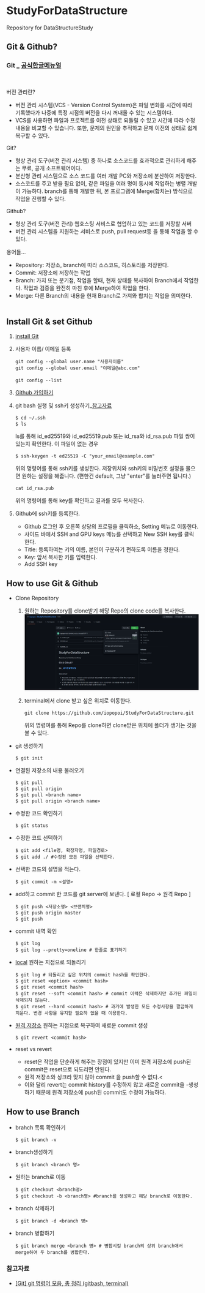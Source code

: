 # StudyForDataStructure
Repository for DataStructureStudy

## Git & Github?
### Git  _  [공식한글메뉴얼](https://git-scm.com/book/ko/v2)
<br>

버전 관리란?
- 버전 관리 시스템(VCS - Version Control System)은 파일 변화를 시간에 따라 기록했다가 나중에 특정 시점의 버전을 다시 꺼내올 수 있는 시스템이다.
- VCS를 사용하면 파일과 프로젝트를 이전 상태로 되돌릴 수 있고 시간에 따라 수정 내용을 비교할 수 있습니다. 또한, 문제의 원인을 추적하고 문제 이전의 상태로 쉽게 복구할 수 있다.

Git?
- 형상 관리 도구(버전 관리 시스템) 중 하나로 소스코드를 효과적으로 관리하게 해주는 무료, 공개 소프트웨어이다.
- 분산형 관리 시스템으로 소스 코드를 여러 개발 PC와 저장소에 분산하여 저장한다. <br>
- 소스코드를 주고 받을 필요 없이, 같은 파일을 여러 명이 동시에 작업하는 병렬 개발이 가능하다. branch를 통해 개발한 뒤, 본 프로그램에 Merge(합치는) 방식으로 작업을 진행할 수 있다.

Github?
- 형상 관리 도구(버전 관리) 웹호스팅 서비스로 협업하고 있는 코드를 저장할 서버
- 버전 관리 시스템을 지원하는 서비스로 push, pull request등 을 통해 작업을 할 수 있다.

용어들...
- Repository: 저장소, branch에 따라 소스코드, 히스토리를 저장한다. 
- Commit: 저장소에 저장하는 작업
- Branch: 가지 또는 분기점, 작업을 할때, 현재 상태를 복사하여 Branch에서 작업한다. 작업과 검증을 완전히 마친 후에 Merge하여 작업을 한다. 
- Merge: 다른 Branch의 내용을 현재 Branch로 가져와 합치는 작업을 의미한다.
<br><br>

## Install Git & set Github
1. [install Git](http://git-scm.com/download/win) 

2. 사용자 이름/ 이메일 등록
    ```
    git config --global user.name "사용자이름"
    git config --global user.email "이메일@abc.com"

    git config --list
    ```

3. [Github 가입하기](https://github.com/)

4. git bash 실행 및 ssh키 생성하기_[참고자료](https://www.lainyzine.com/ko/article/creating-ssh-key-for-github/)
    ```
    $ cd ~/.ssh
    $ ls
    ```
    ls를 통해 id_ed25519와 id_ed25519.pub 또는 id_rsa와 id_rsa.pub 파일 쌍이 있는지 확인한다.
    이 파일이 없는 경우
    ```
    $ ssh-keygen -t ed25519 -C "your_email@example.com"
    ```
    위의 명령어를 통해 ssh키를 생성한다. 저장위치와 ssh키의 비밀번호 설정을 물으면 원하는 설정을 해줍니다. (편한건 default, 그냥 "enter"를 눌러주면 됩니다.)
    ```
    cat id_rsa.pub
    ```
    위의 명령어를 통해 key를 확인하고 결과를 모두 복사한다.<br>

5. Github에 ssh키를 등록한다.
    - Github 로그인 후 오른쪽 상당의 프로필을 클릭하소, Setting 메뉴로 이동한다.
    - 사이드 바에서 SSH and GPU keys 메뉴를 선택하고 New SSH key를 클릭한다.
    - Title: 등록하여는 키의 이름, 본인이 구분하기 편하도록 이름을 정한다.
    - Key: 앞서 복사한 키를 입력한다.
    - Add SSH key
    

## How to use Git & Github

- Clone Repository
    1. 원하는 Repository를 clone받기 해당 Repo의 clone code를 복사한다.
        ![clone code](./images/clone_http.png)
    2. terminal에서 clone 받고 싶은 위치로 이동한다.

        ``` 
        git clone https://github.com/iopopoi/StudyForDataStructure.git
        ```
        위의 명령여를 통해 Repo를 clone하면 clone받은 위치에 폴더가 생기는 것을 볼 수 있다.


- git 생성하기
    ```
    $ git init
    ```
- 연결된 저장소의 내용 불러오기
    ```
    $ git pull
    $ git pull origin
    $ git pull <branch name>
    $ git pull origin <branch name>
    ```
- 수정한 코드 확인하기 
    ```
    $ git status
    ```
- 수정한 코드 선택하기
    ```
    $ git add <file명, 확장자명, 파일경로> 
    $ git add ./ #수정된 모든 파일을 선택한다.
    ```
- 선택한 코드의 설명을 적는다.
    ```
    $ git commit -m <설명>
    ```
- add하고 commit 한 코드를 git server에 보낸다. [ 로컬 Repo -> 원격 Repo ]
    ```
    $ git push <저장소명> <브랜치명>
    $ git push origin master
    $ git push
    ```
- commit 내역 확인
    ```
    $ git log
    $ git log --pretty=oneline # 한줄로 표기하기
    ```
-  [local](https://gitabout.com/8#:~:text=%EA%B0%88%20%EC%88%98%20%EC%9E%88%EC%8A%B5%EB%8B%88%EB%8B%A4.%C2%A0-,Git%20reset,-Git%20reset%20%EB%AA%85%EB%A0%B9%EC%96%B4%EB%8A%94) 원하는 지점으로 되돌리기
    ```
    $ git log # 되돌리고 싶은 위치의 commit hash를 확인한다.
    $ git reset <option> <commit hash>
    $ git reset <commit hash>
    $ git reset --soft <commit hash> # commit 이력은 삭제하지만 추가된 파일이 삭제되지 않는다.
    $ git reset --hard <commit hash> # 과거에 발생한 모든 수정사항을 깔끔하게 지운다. 변경 사항을 유지할 필요하 없을 때 이용한다.
    ```
- [원격 저장소](https://gitabout.com/8#:~:text=Git-,revert,-%EC%BB%A4%EB%B0%8B%20%EC%9D%B4%EB%A0%A5%EC%9D%84%20%EA%B3%BC%EA%B1%B0%EB%A1%9C) 원하는 지점으로 복구하여 새로운 commit 생성
    ```
    $ git revert <commit hash>
    ```
- reset vs revert
    - reset은 작업을 단순하게 해주는 장점이 있지만 이미 원격 저장소에  push된 commit은 reset으로 되도리면 안된다.
    - 원격 저장소와 싱크라 맞지 않아 commit 을 push할 수 없다.<
    - 이와 달리 revert는 commit history를 수정하지 않고 새로운 commit을 -생성하기 때문에 원격 저장소에 push된 commit도 수정이 가능하다.

## How to use Branch
- brahch 목록 확인하기
    ```
    $ git branch -v
    ```
- branch생성하기
    ```
    $ git branch <branch 명>
    ```
- 원하는 branch로 이동
    ```
    $ git checkout <branch명>
    $ git checkout -b <branch명> #branch를 생성하고 해당 branch로 이동한다.
- branch 삭제하기
    ```
    $ git branch -d <branch 명>
    ```
- branch 병합하기
    ```
    $ git branch merge <branch 명> # 병합시킬 branch의 상위 branch애서 merge하여 두 branch를 병합한다.
    ```




### 참고자료
- [[Git] git 명령어 모음, 총 정리 (gitbash, terminal)](https://gorokke.tistory.com/22)